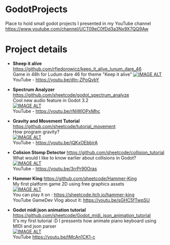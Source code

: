 # GodotProjects
Place to hold small godot projects I presented in my YouTube channel
https://www.youtube.com/channel/UCT09eC0fDd3a3Nx9X7QQ9Aw

# Project details  

- **Sheep it alive**  https://github.com/rfiedorowicz/keep_it_alive_lunum_dare_46  
Game in 48h for Ludum dare 46 for theme "Keep it alive"
[![IMAGE ALT](https://img.youtube.com/vi/dtn-ZPoQvbY/0.jpg)](https://www.youtube.com/watch?v=dtn-ZPoQvbY)  
YouTube - https://youtu.be/dtn-ZPoQvbY

- **Spectrum Analyzer**  https://github.com/sheetcode/godot_spectrum_analyze  
Cool new audio feature in Godot 3.2  
[![IMAGE ALT](https://img.youtube.com/vi/rNiWlOPxMhc/0.jpg)](https://www.youtube.com/watch?v=rNiWlOPxMhc)  
YouTube - https://youtu.be/rNiWlOPxMhc

- **Gravity and Movement Tutorial**  https://github.com/sheetcode/tutorial_movement  
How program gravity?  
[![IMAGE ALT](https://img.youtube.com/vi/jQKxOEbbirA/0.jpg)](https://www.youtube.com/watch?v=jQKxOEbbirA)  
YouTube - https://youtu.be/jQKxOEbbirA

- **Colision Stomp Detector**  https://github.com/sheetcode/collision_tutorial  
What would I like to know earlier about collisions in Godot?   
[![IMAGE ALT](https://img.youtube.com/vi/3rrPr90Oras/0.jpg)](https://www.youtube.com/watch?v=3rrPr90Oras)  
YouTube - https://youtu.be/3rrPr90Oras

- **Hammer King**  https://github.com/sheetcode/Hammer-King  
My first platform game 2D using free graphics assets  
[![IMAGE ALT](https://img.youtube.com/vi/sGHC5fTwpSU/0.jpg)](https://www.youtube.com/watch?v=sGHC5fTwpSU)  
You can play it on : https://sheetcode.itch.io/hammer-king  
YouTube GameDev Vlog about it: https://youtu.be/sGHC5fTwpSU

- **Godot midi json animation tutorial**  https://github.com/sheetcode/Godot_midi_json_animation_tutorial  
  It's my first tutorial :D I pressents how animate piano keyboard using MIDI and json parser  
[![IMAGE ALT](https://img.youtube.com/vi/tMcAn1CK1-c/0.jpg)](https://www.youtube.com/watch?v=tMcAn1CK1-c)  
  YouTube https://youtu.be/tMcAn1CK1-c


